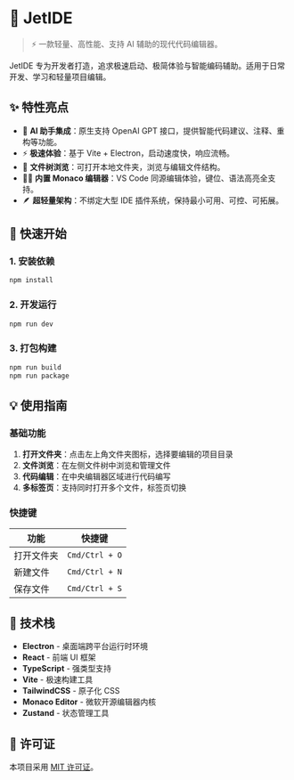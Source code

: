 # 🚀 JetIDE

> ⚡ 一款轻量、高性能、支持 AI 辅助的现代代码编辑器。

JetIDE 专为开发者打造，追求极速启动、极简体验与智能编码辅助。适用于日常开发、学习和轻量项目编辑。

## ✨ 特性亮点

- 🧠 **AI 助手集成**：原生支持 OpenAI GPT 接口，提供智能代码建议、注释、重构等功能。
- ⚡ **极速体验**：基于 Vite + Electron，启动速度快，响应流畅。
- 🧩 **文件树浏览**：可打开本地文件夹，浏览与编辑文件结构。
- 🧑‍💻 **内置 Monaco 编辑器**：VS Code 同源编辑体验，键位、语法高亮全支持。
- 🪶 **超轻量架构**：不绑定大型 IDE 插件系统，保持最小可用、可控、可拓展。

## 🚀 快速开始

### 1. 安装依赖

```bash
npm install
```

### 2. 开发运行

```bash
npm run dev
```

### 3. 打包构建

```bash
npm run build
npm run package
```

## 💡 使用指南

### 基础功能

1. **打开文件夹**：点击左上角文件夹图标，选择要编辑的项目目录
2. **文件浏览**：在左侧文件树中浏览和管理文件
3. **代码编辑**：在中央编辑器区域进行代码编写
4. **多标签页**：支持同时打开多个文件，标签页切换

### 快捷键

| 功能        | 快捷键                 |
| ----------- | ---------------------- |
| 打开文件夹  | `Cmd/Ctrl + O`         |
| 新建文件    | `Cmd/Ctrl + N`         |
| 保存文件    | `Cmd/Ctrl + S`         |

## 🧰 技术栈

- **Electron** - 桌面端跨平台运行时环境
- **React** - 前端 UI 框架
- **TypeScript** - 强类型支持
- **Vite** - 极速构建工具
- **TailwindCSS** - 原子化 CSS
- **Monaco Editor** - 微软开源编辑器内核
- **Zustand** - 状态管理工具

## 📄 许可证

本项目采用 [MIT 许可证](LICENSE)。 